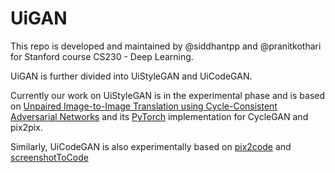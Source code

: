# UiGAN

This repo is developed and maintained by @siddhantpp and @pranitkothari for Stanford course CS230 - Deep Learning.

UiGAN is further divided into UiStyleGAN and UiCodeGAN.

Currently our work on UiStyleGAN is in the experimental phase and  is based on [Unpaired Image-to-Image Translation using Cycle-Consistent Adversarial Networks](https://junyanz.github.io/CycleGAN/) and its [PyTorch](https://github.com/junyanz/pytorch-CycleGAN-and-pix2pix) implementation for CycleGAN and pix2pix.

Similarly, UiCodeGAN is also experimentally based on [pix2code](https://github.com/tonybeltramelli/pix2code) and [screenshotToCode](https://github.com/emilwallner/Screenshot-to-code/tree/master/floydhub)


